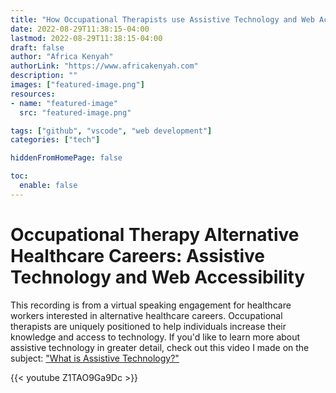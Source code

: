 ```yaml
---
title: "How Occupational Therapists use Assistive Technology and Web Accessibility"
date: 2022-08-29T11:38:15-04:00
lastmod: 2022-08-29T11:38:15-04:00
draft: false
author: "Africa Kenyah"
authorLink: "https://www.africakenyah.com"
description: ""
images: ["featured-image.png"]
resources:
- name: "featured-image"
  src: "featured-image.png"

tags: ["github", "vscode", "web development"]
categories: ["tech"]

hiddenFromHomePage: false

toc:
  enable: false
---
```

# Occupational Therapy Alternative Healthcare Careers: Assistive Technology and Web Accessibility

This recording is from a virtual speaking engagement for healthcare workers interested in alternative healthcare careers. Occupational therapists are uniquely positioned to help individuals increase their knowledge and access to technology. If you'd like to learn more about assistive technology in greater detail, check out this video I made on the subject:  ["What is Assistive Technology?"](https://www.youtube.com/watch?v=S-npp6P6eMM&t=240s) 

{{< youtube Z1TAO9Ga9Dc >}}
